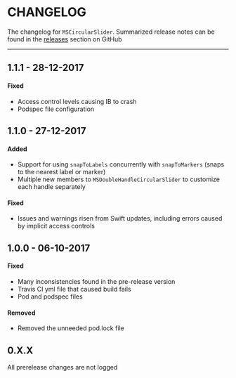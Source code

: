 # CHANGELOG
The changelog for `MSCircularSlider`. Summarized release notes can be found in the [releases](https://github.com/ThunderStruct/MSCircularSlider/releases) section on GitHub

------------------------

## 1.1.1 - 28-12-2017
#### Fixed
  - Access control levels causing IB to crash
  - Podspec file configuration

## 1.1.0 - 27-12-2017
#### Added
  - Support for using `snapToLabels` concurrently with `snapToMarkers` (snaps to the nearest label or marker)
  - Multiple new members to `MSDoubleHandleCircularSlider` to customize each handle separately
  
#### Fixed
  - Issues and warnings risen from Swift updates, including errors caused by implicit access controls


## 1.0.0 - 06-10-2017
#### Fixed
  - Many inconsistencies found in the pre-release version
  - Travis CI yml file that caused build fails
  - Pod and podspec files

#### Removed
  - Removed the unneeded pod.lock file


## 0.X.X
All prerelease changes are not logged
